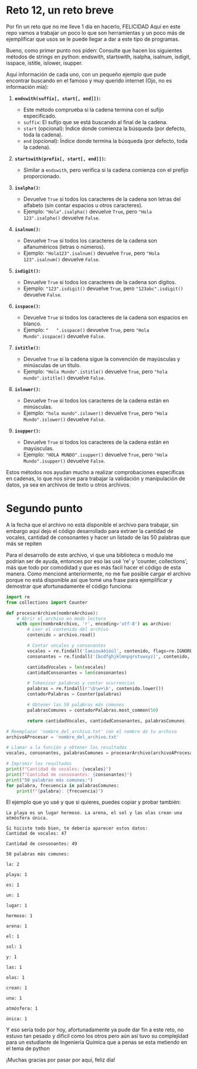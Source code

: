 # Reto 12, un reto breve

Por fin un reto que no me lleve 1 día en hacerlo, FELICIDAD
Aquí en este repo vamos a trabajar un poco lo que son herramientas y un poco más de ejemplificar que usos se le puede llegar a dar a este tipo de programas.

Bueno, como primer punto nos piden:
Consulte que hacen los siguientes métodos de strings en python: endswith, startswith, isalpha, isalnum, isdigit, isspace, istitle, islower, isupper.

Aquí información de cada uno, con un pequeño ejemplo que pude encontrar buscando en el famoso y muy querido internet (Ojo, no es información mía):

1. **`endswith(suffix[, start[, end]])`:**
   - Este método comprueba si la cadena termina con el sufijo especificado.
   - `suffix`: El sufijo que se está buscando al final de la cadena.
   - `start` (opcional): Índice donde comienza la búsqueda (por defecto, toda la cadena).
   - `end` (opcional): Índice donde termina la búsqueda (por defecto, toda la cadena).

2. **`startswith(prefix[, start[, end]])`:**
   - Similar a `endswith`, pero verifica si la cadena comienza con el prefijo proporcionado.

3. **`isalpha()`:**
   - Devuelve `True` si todos los caracteres de la cadena son letras del alfabeto (sin contar espacios u otros caracteres).
   - Ejemplo: `"Hola".isalpha()` devuelve `True`, pero `"Hola 123".isalpha()` devuelve `False`.

4. **`isalnum()`:**
   - Devuelve `True` si todos los caracteres de la cadena son alfanuméricos (letras o números).
   - Ejemplo: `"Hola123".isalnum()` devuelve `True`, pero `"Hola 123".isalnum()` devuelve `False`.

5. **`isdigit()`:**
   - Devuelve `True` si todos los caracteres de la cadena son dígitos.
   - Ejemplo: `"123".isdigit()` devuelve `True`, pero `"123abc".isdigit()` devuelve `False`.

6. **`isspace()`:**
   - Devuelve `True` si todos los caracteres de la cadena son espacios en blanco.
   - Ejemplo: `"   ".isspace()` devuelve `True`, pero `"Hola Mundo".isspace()` devuelve `False`.

7. **`istitle()`:**
   - Devuelve `True` si la cadena sigue la convención de mayúsculas y minúsculas de un título.
   - Ejemplo: `"Hola Mundo".istitle()` devuelve `True`, pero `"hola mundo".istitle()` devuelve `False`.

8. **`islower()`:**
   - Devuelve `True` si todos los caracteres de la cadena están en minúsculas.
   - Ejemplo: `"hola mundo".islower()` devuelve `True`, pero `"Hola Mundo".islower()` devuelve `False`.

9. **`isupper()`:**
   - Devuelve `True` si todos los caracteres de la cadena están en mayúsculas.
   - Ejemplo: `"HOLA MUNDO".isupper()` devuelve `True`, pero `"Hola Mundo".isupper()` devuelve `False`.

Estos métodos nos ayudan mucho a realizar comprobaciones específicas en cadenas, lo que nos sirve para trabajar la validación y manipulación de datos, ya sea en archivos de texto u otros archivos.

# Segundo punto 
A la fecha que el archivo no está disponible el archivo para trabajar, sin embargo aquí dejo el código desarrollado para extraer la cantidad de vocales, cantidad de consonantes y hacer un listado de las 50 palabras que más se repiten

Para el desarrollo de este archivo, vi que una biblioteca o modulo me podrían ser de ayuda, entonces por eso las usé 're' y 'counter, collections', más que todo por comodidad y que es más facil hacer el código de esta manera.
Como mencioné anteriormente, no me fue posible cargar el archivo porque no está disponible así que tomé una frase para ejemplificar y demostrar que afortunadamente el código funciona:

```python
import re
from collections import Counter

def procesarArchivo(nombreArchivo):
    # Abrir el archivo en modo lectura
    with open(nombreArchivo, 'r', encoding='utf-8') as archivo:
        # Leer el contenido del archivo
        contenido = archivo.read()

        # Contar vocales y consonantes
        vocales = re.findall('[aeiouáéíóú]', contenido, flags=re.IGNORECASE)
        consonantes = re.findall('[bcdfghjklmnpqrstvwxyz]', contenido, flags=re.IGNORECASE)

        cantidadVocales = len(vocales)
        cantidadConsonantes = len(consonantes)

        # Tokenizar palabras y contar ocurrencias
        palabras = re.findall(r'\b\w+\b', contenido.lower())
        contadorPalabras = Counter(palabras)

        # Obtener las 50 palabras más comunes
        palabrasComunes = contadorPalabras.most_common(50)

        return cantidadVocales, cantidadConsonantes, palabrasComunes

# Reemplazar 'nombre_del_archivo.txt' con el nombre de tu archivo
archivoAProcesar = 'nombre_del_archivo.txt'

# Llamar a la función y obtener los resultados
vocales, consonantes, palabrasComunes = procesarArchivo(archivoAProcesar)

# Imprimir los resultados
print(f"Cantidad de vocales: {vocales}")
print(f"Cantidad de consonantes: {consonantes}")
print("50 palabras más comunes:")
for palabra, frecuencia in palabrasComunes:
    print(f"{palabra}: {frecuencia}")

````
El ejemplo que yo usé y que si quieres, puedes copiar y probar también:
```
La playa es un lugar hermoso. La arena, el sol y las olas crean una atmósfera única.
````
````
Si hiciste todo bien, te debería aparecer estos datos:
Cantidad de vocales: 47

Cantidad de consonantes: 49

50 palabras más comunes:

la: 2

playa: 1

es: 1

un: 1

lugar: 1

hermoso: 1

arena: 1

el: 1

sol: 1

y: 1

las: 1

olas: 1

crean: 1

una: 1

atmósfera: 1

única: 1
````

Y eso sería todo por hoy, afortunadamente ya pude dar fin a este reto, no estuvo tan pesado y dificil como los otros pero aún así tuvo su complejidad para un estudiante de Ingeniería Química que a penas se esta metiendo en el tema de python

¡Muchas gracias por pasar por aquí, feliz día!






